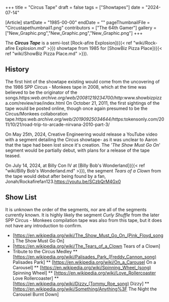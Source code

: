 +++
title = "Circus Tape"
draft = false
tags = ["Showtapes"]
date = "2024-07-14"

[Article]
startDate = "1985-00-00"
endDate = ""
pageThumbnailFile = "Circustapethumbnail1.png"
contributors = ["The 64th Gamer"]
gallery = ["New_Graphic.png","New_Graphic.png","New_Graphic.png"]
+++


The <b><i>Circus Tape</b></i> is a semi-lost [Rock-afire Explosion]({{< ref "wiki/Rock-afire Explosion.md" >}}) showtape from 1985 for [ShowBiz Pizza Place]({{< ref "wiki/ShowBiz Pizza Place.md" >}}).<ref name=':0' />

<h2> History </h2>
The first hint of the showtape existing would come from the uncovering of the 1986 SPP Circus - Monkees tape in 2008, which at the time was believed to be the originator of the songs.<ref>https:<i>web.archive.org/web/20081219234700/http:</i>www.showbizpizza.com/review/rae/index.html</ref> On October 21, 2011, the first sightings of the tape would be posted online, though once again presumed to be the Circus/Monkees collaboration tape.<ref>https:<i>web.archive.org/web/20190925034644/https:</i>tokensonly.com/2011/10/21/road-trip-to-arcade-nirvana-2010-part-3/</ref>

On May 25th, 2024, Creative Engineering would release a YouTube video with a segment detailing the Circus showtape- as it was unclear to Aaron that the tape had been lost since it's creation. The <i><nowiki/>'The Show Must Go On</i>' segment would be partially debut, with plans for a release of the tape teased.<ref name=':0' />

On July 14, 2024, at Billy Con IV at [Billy Bob's Wonderland]({{< ref "wiki/Billy Bob's Wonderland.md" >}}), the segment <i>Tears of a Clown</i> from the tape would debut after being found by a fan, Jonah/Rockafirefan123.<ref>https://youtu.be/SCzbQrM4Gx0</ref>

<h2> Show List </h2>
It is unknown the order of the segments, nor are all of the segments currently known. It is highly likely the segment <i>Curly Shuffle</i> from the later SPP Circus - Monkees compilation tape was also from this tape, but it does not have any introduction to confirm.

* <b></b> [https://en.wikipedia.org/wiki/The_Show_Must_Go_On_(Pink_Floyd_song) The Show Must Go On]
* <b></b> [https://en.wikipedia.org/wiki/The_Tears_of_a_Clown Tears of a Clown]
* <b></b> Tribute to the Circus Medley
** [https://en.wikipedia.org/wiki/Palisades_Park_(Freddy_Cannon_song) Palisades Park]
** [https://en.wikipedia.org/wiki/On_a_Carousel On a Carousel]
** [https://en.wikipedia.org/wiki/Spinning_Wheel_(song) Spinning Wheel]
** [https://en.wikipedia.org/wiki/Love_Rollercoaster Love Rollercoaster]
** [https://en.wikipedia.org/wiki/Dizzy_(Tommy_Roe_song) Dizzy]
** [https://en.wikipedia.org/wiki/Something/Anything%3F The Night the Carousel Burnt Down]




